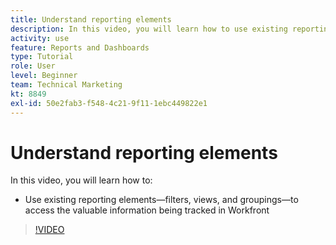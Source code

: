 ```yaml
---
title: Understand reporting elements
description: In this video, you will learn how to use existing reporting elements—filters, views, and groupings—to access information being tracked in [!DNL  ].
activity: use
feature: Reports and Dashboards
type: Tutorial
role: User
level: Beginner
team: Technical Marketing
kt: 8849
exl-id: 50e2fab3-f548-4c21-9f11-1ebc449822e1
---
```

# Understand reporting elements

In this video, you will learn how to:

* Use existing reporting elements—filters, views, and groupings—to access the valuable information being tracked in Workfront

>[!VIDEO](https://video.tv.adobe.com/v/335145/?quality=12)
